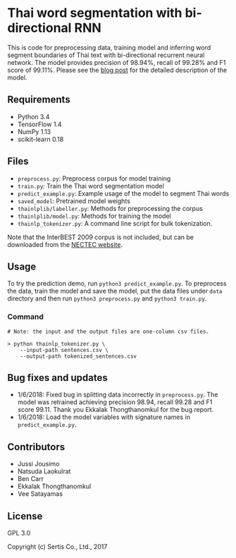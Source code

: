# Thai word segmentation with bi-directional RNN

This is code for preprocessing data, training model and inferring word segment boundaries of Thai text
with bi-directional recurrent neural network. The model provides precision of 98.94%, recall of 99.28%
and F1 score of 99.11%. Please see the [blog post](https://sertiscorp.com/thai-word-segmentation-with-bi-directional_rnn/)
for the detailed description of the model.

## Requirements

* Python 3.4
* TensorFlow 1.4
* NumPy 1.13
* scikit-learn 0.18

## Files

* `preprocess.py`: Preprocess corpus for model training
* `train.py`: Train the Thai word segmentation model
* `predict_example.py`: Example usage of the model to segment Thai words
* `saved_model`: Pretrained model weights
* `thainlplib/labeller.py`: Methods for preprocessing the corpus
* `thainlplib/model.py`: Methods for training the model
* `thainlp_tokenizer.py`: A command line script for bulk tokenization.

Note that the InterBEST 2009 corpus is not included, but can be downloaded from the
[NECTEC website](https://thailang.nectec.or.th/downloadcenter/).

## Usage

To try the prediction demo, run `python3 predict_example.py`.
To preprocess the data, train the model and save the model, put the data files under
`data` directory and then run `python3 preprocess.py` and `python3 train.py`.

### Command
```
# Note: the input and the output files are one-column csv files.

> python thainlp_tokenizer.py \
    --input-path sentences.csv \
    --output-path tokenized_sentences.csv
```

## Bug fixes and updates

* 1/6/2018: Fixed bug in splitting data incorrectly in `preprocess.py`. The model was
retrained achieving precision 98.94, recall 99.28 and F1 score 99.11. Thank you Ekkalak
Thongthanomkul for the bug report.
* 1/6/2018: Load the model variables with signature names in `predict_example.py`.

## Contributors

* Jussi Jousimo
* Natsuda Laokulrat
* Ben Carr
* Ekkalak Thongthanomkul
* Vee Satayamas

## License

GPL 3.0

Copyright (c) Sertis Co., Ltd., 2017
